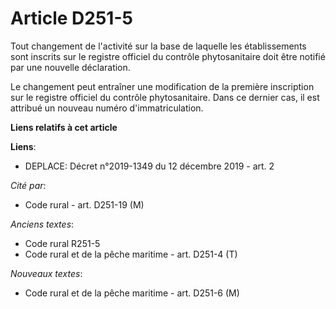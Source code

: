 # Article D251-5

Tout changement de l'activité sur la base de laquelle les établissements sont inscrits sur le registre officiel du contrôle
phytosanitaire doit être notifié par une nouvelle déclaration.

Le changement peut entraîner une modification de la première inscription sur le registre officiel du contrôle phytosanitaire.
Dans ce dernier cas, il est attribué un nouveau numéro d'immatriculation.

**Liens relatifs à cet article**

**Liens**:

  - DEPLACE: Décret n°2019-1349 du 12 décembre 2019 - art. 2

_Cité par_:

  - Code rural - art. D251-19 (M)

_Anciens textes_:

  - Code rural R251-5
  - Code rural et de la pêche maritime - art. D251-4 (T)

_Nouveaux textes_:

  - Code rural et de la pêche maritime - art. D251-6 (M)
